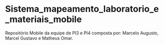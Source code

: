 # Sistema_mapeamento_laboratorio_e_materiais_mobile
Repositório Mobile da equipe de PI3 e PI4 composta por: Marcelo Augusto, Marcel Gustavo e Matheus Omar.
